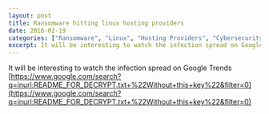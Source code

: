 ```yaml
---
layout: post
title: Ransomware hitting linux hosting providers
date: 2016-02-19
categories: ["Ransomware", "Linux", "Hosting Providers", "Cybersecurity", "Malware", "Google Trends", "Incident Monitoring", "Threat Intelligence"]
excerpt: It will be interesting to watch the infection spread on Google Trends
---
```

It will be interesting to watch the infection spread on Google Trends
[https://www.google.com/search?q=inurl:README_FOR_DECRYPT.txt+%22Without+this+key%22&filter=0](https://www.google.com/search?q=inurl:README_FOR_DECRYPT.txt+%22Without+this+key%22&filter=0)


